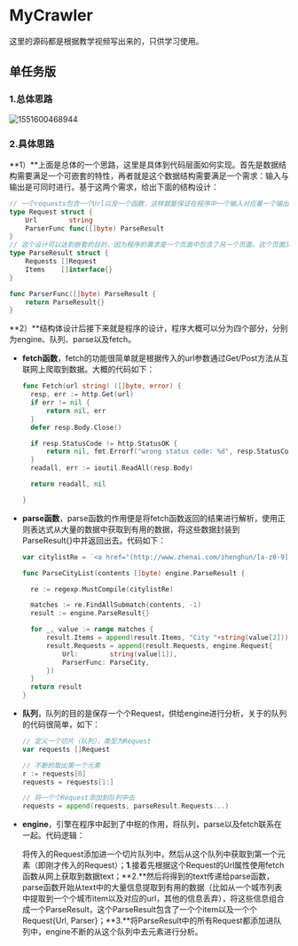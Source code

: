 # MyCrawler
这里的源码都是根据教学视频写出来的，只供学习使用。

## 单任务版
### 1.总体思路
![1551600468944](E:\GoWorkspace\src\MyCrawler\images\单任务版爬虫思路.png)

### 2.具体思路

**1）**上面是总体的一个思路，这里是具体到代码层面如何实现。首先是数据结构需要满足一个可嵌套的特性，再者就是这个数据结构需要满足一个需求：输入与输出是可同时进行。基于这两个需求，给出下面的结构设计：

```go
// 一个requests包含一个Url以及一个函数，这样就能保证在程序中一个输入对应着一个输出。
type Request struct {
	Url        string
	ParserFunc func([]byte) ParseResult
}
// 这个设计可以达到嵌套的目的，因为程序的需求是一个页面中包含了另一个页面，这个页面又包含着另外一个页面，至于为什么是切片的形式，这是因为一个页面中可能包含多页面。
type ParseResult struct {
	Requests []Request
	Items    []interface{}
}

func ParserFunc([]byte) ParseResult {
	return ParseResult{}
}
```

**2）**结构体设计后接下来就是程序的设计，程序大概可以分为四个部分，分别为engine、队列、parse以及fetch。

- **fetch函数**，fetch的功能很简单就是根据传入的url参数通过Get/Post方法从互联网上爬取到数据。大概的代码如下：

  ```go
  func Fetch(url string) ([]byte, error) {
  	resp, err := http.Get(url)
  	if err != nil {
  		return nil, err
  	}
  	defer resp.Body.Close()
  
  	if resp.StatusCode != http.StatusOK {
  		return nil, fmt.Errorf("wrong status code: %d", resp.StatusCode)
  	}
  	readall, err := ioutil.ReadAll(resp.Body)
  
  	return readall, nil
  
  }
  ```

- **parse函数**，parse函数的作用便是将fetch函数返回的结果进行解析，使用正则表达式从大量的数据中获取到有用的数据，将这些数据封装到ParseResult{}中并返回出去。代码如下：

  ```go
  var citylistRe = `<a href="(http://www.zhenai.com/zhenghun/[a-z0-9]+)" [^>]*>([^<]*)</a>`
  
  func ParseCityList(contents []byte) engine.ParseResult {
  
  	re := regexp.MustCompile(citylistRe)
  
  	matches := re.FindAllSubmatch(contents, -1)
  	result := engine.ParseResult{}
  
  	for _, value := range matches {
  		result.Items = append(result.Items, "City "+string(value[2]))
  		result.Requests = append(result.Requests, engine.Request{
  			Url:        string(value[1]),
  			ParserFunc: ParseCity,
  		})
  	}
  	return result
  }
  ```

- **队列**，队列的目的是保存一个个Request，供给engine进行分析，关于的队列的代码很简单，如下：

  ```go
  // 定义一个切片（队列），类型为Request
  var requests []Request
  
  // 不断的取出第一个元素
  r := requests[0]        
  requests = requests[1:]
  
  // 将一个个Request添加到队列中去
  requests = append(requests, parseResult.Requests...)
  ```

- **engine**，引擎在程序中起到了中枢的作用，将队列，parse以及fetch联系在一起。代码逻辑：

  将传入的Request添加进一个切片队列中，然后从这个队列中获取到第一个元素（即刚才传入的Request）；**1**.接着先根据这个Request的Url属性使用fetch函数从网上获取到数据text；**2.**然后将得到的text传递给parse函数，parse函数开始从text中的大量信息提取到有用的数据（比如从一个城市列表中提取到一个个城市item以及对应的url，其他的信息丢弃），将这些信息组合成一个ParseResult，这个ParseResult包含了一个个item以及一个个Request{Url, Parser}；**3.**将ParseResult中的所有Request都添加进队列中，engine不断的从这个队列中去元素进行分析。


